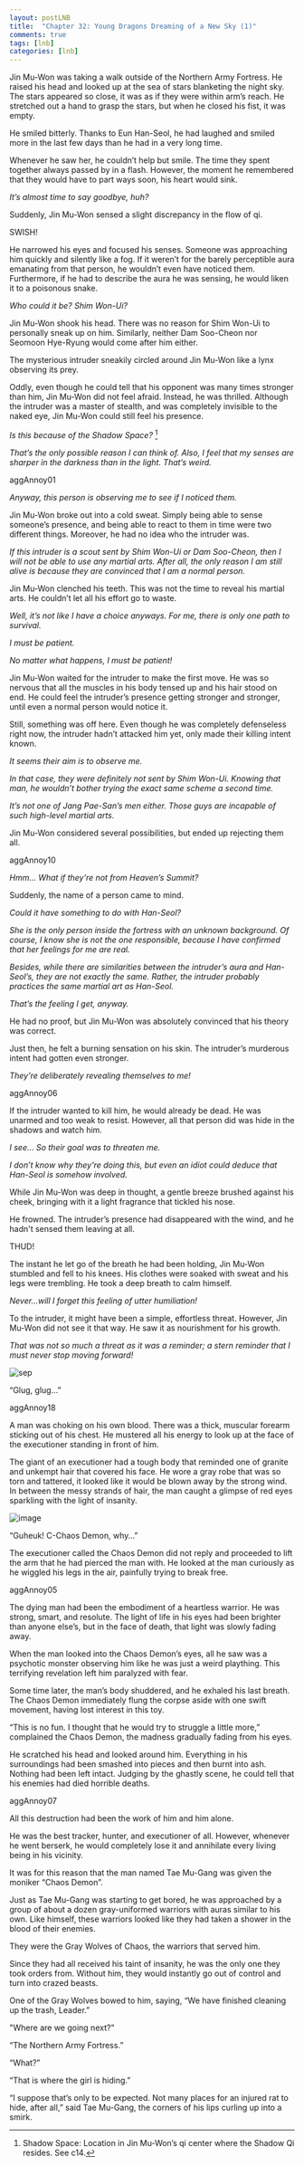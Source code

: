 ```yaml
---
layout: postLNB
title:  "Chapter 32: Young Dragons Dreaming of a New Sky (1)"
comments: true
tags: [lnb]
categories: [lnb]
---
```


Jin Mu-Won was taking a walk outside of the Northern Army Fortress. He raised his head and looked up at the sea of stars blanketing the night sky. The stars appeared so close, it was as if they were within arm’s reach. He stretched out a hand to grasp the stars, but when he closed his fist, it was empty.

He smiled bitterly. Thanks to Eun Han-Seol, he had laughed and smiled more in the last few days than he had in a very long time.

Whenever he saw her, he couldn’t help but smile. The time they spent together always passed by in a flash. However, the moment he remembered that they would have to part ways soon, his heart would sink.

*It’s almost time to say goodbye, huh?*

Suddenly, Jin Mu-Won sensed a slight discrepancy in the flow of qi.

SWISH!

He narrowed his eyes and focused his senses. Someone was approaching him quickly and silently like a fog. If it weren’t for the barely perceptible aura emanating from that person, he wouldn’t even have noticed them. Furthermore, if he had to describe the aura he was sensing, he would liken it to a poisonous snake.

*Who could it be? Shim Won-Ui?*

Jin Mu-Won shook his head. There was no reason for Shim Won-Ui to personally sneak up on him. Similarly, neither Dam Soo-Cheon nor Seomoon Hye-Ryung would come after him either.

The mysterious intruder sneakily circled around Jin Mu-Won like a lynx observing its prey.

Oddly, even though he could tell that his opponent was many times stronger than him, Jin Mu-Won did not feel afraid. Instead, he was thrilled. Although the intruder was a master of stealth, and was completely invisible to the naked eye, Jin Mu-Won could still feel his presence.

*Is this because of the Shadow Space?* [^1]

*That’s the only possible reason I can think of. Also, I feel that my senses are sharper in the darkness than in the light. That’s weird.*

aggAnnoy01

*Anyway, this person is observing me to see if I noticed them.*

Jin Mu-Won broke out into a cold sweat. Simply being able to sense someone’s presence, and being able to react to them in time were two different things. Moreover, he had no idea who the intruder was.

*If this intruder is a scout sent by Shim Won-Ui or Dam Soo-Cheon, then I will not be able to use any martial arts. After all, the only reason I am still alive is because they are convinced that I am a normal person.*

Jin Mu-Won clenched his teeth. This was not the time to reveal his martial arts. He couldn’t let all his effort go to waste.

*Well, it’s not like I have a choice anyways. For me, there is only one path to survival.*

*I must be patient.*

*No matter what happens, I must be patient!*

Jin Mu-Won waited for the intruder to make the first move. He was so nervous that all the muscles in his body tensed up and his hair stood on end. He could feel the intruder’s presence getting stronger and stronger, until even a normal person would notice it.

Still, something was off here. Even though he was completely defenseless right now, the intruder hadn’t attacked him yet, only made their killing intent known.

*It seems their aim is to observe me.*

*In that case, they were definitely not sent by Shim Won-Ui. Knowing that man, he wouldn’t bother trying the exact same scheme a second time.*

*It’s not one of Jang Pae-San’s men either. Those guys are incapable of such high-level martial arts.*

Jin Mu-Won considered several possibilities, but ended up rejecting them all.

aggAnnoy10

*Hmm… What if they’re not from Heaven’s Summit?*

Suddenly, the name of a person came to mind.

*Could it have something to do with Han-Seol?*

*She is the only person inside the fortress with an unknown background. Of course, I know she is not the one responsible, because I have confirmed that her feelings for me are real.*

*Besides, while there are similarities between the intruder’s aura and Han-Seol’s, they are not exactly the same. Rather, the intruder probably practices the same martial art as Han-Seol.*

*That’s the feeling I get, anyway.*

He had no proof, but Jin Mu-Won was absolutely convinced that his theory was correct.

Just then, he felt a burning sensation on his skin. The intruder’s murderous intent had gotten even stronger.

*They’re deliberately revealing themselves to me!*

aggAnnoy06

If the intruder wanted to kill him, he would already be dead. He was unarmed and too weak to resist. However, all that person did was hide in the shadows and watch him.

*I see… So their goal was to threaten me.*

*I don’t know why they’re doing this, but even an idiot could deduce that Han-Seol is somehow involved.*

While Jin Mu-Won was deep in thought, a gentle breeze brushed against his cheek, bringing with it a light fragrance that tickled his nose.

He frowned. The intruder’s presence had disappeared with the wind, and he hadn't sensed them leaving at all.

THUD!

The instant he let go of the breath he had been holding, Jin Mu-Won stumbled and fell to his knees. His clothes were soaked with sweat and his legs were trembling. He took a deep breath to calm himself.

*Never…will I forget this feeling of utter humiliation!*

To the intruder, it might have been a simple, effortless threat. However, Jin Mu-Won did not see it that way. He saw it as nourishment for his growth.

*That was not so much a threat as it was a reminder; a stern reminder that I must never stop moving forward!*

![sep](/Images/sep.png)

“Glug, glug…”

aggAnnoy18

A man was choking on his own blood. There was a thick, muscular forearm sticking out of his chest. He mustered all his energy to look up at the face of the executioner standing in front of him.

The giant of an executioner had a tough body that reminded one of granite and unkempt hair that covered his face. He wore a gray robe that was so torn and tattered, it looked like it would be blown away by the strong wind. In between the messy strands of hair, the man caught a glimpse of red eyes sparkling with the light of insanity.

![image](/Images/032-insert.jpg)

“Guheuk! C-Chaos Demon, why…”

The executioner called the Chaos Demon did not reply and proceeded to lift the arm that he had pierced the man with. He looked at the man curiously as he wiggled his legs in the air, painfully trying to break free.

aggAnnoy05

The dying man had been the embodiment of a heartless warrior. He was strong, smart, and resolute. The light of life in his eyes had been brighter than anyone else’s, but in the face of death, that light was slowly fading away.

When the man looked into the Chaos Demon’s eyes, all he saw was a psychotic monster observing him like he was just a weird plaything. This terrifying revelation left him paralyzed with fear.

Some time later, the man’s body shuddered, and he exhaled his last breath. The Chaos Demon immediately flung the corpse aside with one swift movement, having lost interest in this toy.

“This is no fun. I thought that he would try to struggle a little more,” complained the Chaos Demon, the madness gradually fading from his eyes.

He scratched his head and looked around him. Everything in his surroundings had been smashed into pieces and then burnt into ash. Nothing had been left intact. Judging by the ghastly scene, he could tell that his enemies had died horrible deaths.

aggAnnoy07

All this destruction had been the work of him and him alone.

He was the best tracker, hunter, and executioner of all. However, whenever he went berserk, he would completely lose it and annihilate every living being in his vicinity.

It was for this reason that the man named Tae Mu-Gang was given the moniker “Chaos Demon”.

Just as Tae Mu-Gang was starting to get bored, he was approached by a group of about a dozen gray-uniformed warriors with auras similar to his own. Like himself, these warriors looked like they had taken a shower in the blood of their enemies.

They were the Gray Wolves of Chaos, the warriors that served him.

Since they had all received his taint of insanity, he was the only one they took orders from. Without him, they would instantly go out of control and turn into crazed beasts.

One of the Gray Wolves bowed to him, saying, “We have finished cleaning up the trash, Leader.”

"Where are we going next?"

“The Northern Army Fortress.”

“What?”

“That is where the girl is hiding.”

“I suppose that’s only to be expected. Not many places for an injured rat to hide, after all,” said Tae Mu-Gang, the corners of his lips curling up into a smirk.

[^1]: Shadow Space: Location in Jin Mu-Won’s qi center where the Shadow Qi resides. See c14.

